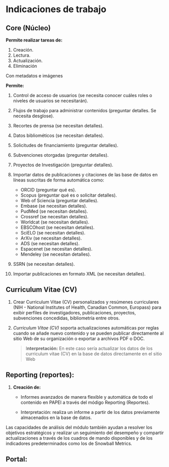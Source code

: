 # Indicaciones de trabajo

## Core (Núcleo)

**Permite realizar tareas de:**

1.  Creación.
2.  Lectura.
3.  Actualización.
4.  Eliminación

Con metadatos e imágenes

**Permite:**

1. Control de acceso de usuarios (se necesita conocer cuáles roles o niveles de usuarios se necesitarán).
2. Flujos de trabajo para administrar contenidos (preguntar detalles. Se necesita desglose).
3. Recortes de prensa (se necesitan detalles).
4. Datos bibliométicos (se necesitan detalles).
5. Solicitudes de financiamiento (preguntar detalles).
6. Subvenciones otorgadas (preguntar detalles).
7. Proyectos de Investigación (preguntar detalles).

8. Importar datos de publicaciones y citaciones de las base de datos en líneas suscritas de forma automática como:

    - ORCID (preguntar qué es).
    - Scopus (preguntar qué es o solicitar detalles).
    - Web of Sciencia (preguntar detalles).
    - Embase (se necesitan detalles).
    - PudMed (se necesitan detalles).
    - Crossref (se necesitan detalles).
    - Worldcat (se necesitan detalles).
    - EBSCOhost (se necesitan detalles).
    - SciELO (se necesitan detalles).
    - ArXiv (se necesitan detalles).
    - ADS (se necesitan detalles).
    - Espacenet (se necesitan detalles).
    - Mendeley (se necesitan detalles).

9. SSRN (se necesitan detalles).

10. Importar publicaciones en formato XML (se necesitan detalles).

## Curriculum Vitae (CV)

1. Crear Curriculum Vitae (CV) personalizados y resúmenes curriculares (NIH - National Institutes of Health, Canadian Common, Europass) para exibir perfiles de investigadores, publicaciones, proyectos, subvenciones concedidas, bibliometría entre otros.

2. _Curriculum Vitae (CV)_ soporta actualizaciones automáticas por reglas cuando se añade nuevo contenido y se pueden publicar directamente al sitio Web de su organización o exportar a archivos PDF o DOC.

    > I**nterpretación:** En este caso sería actualizar los datos de los curriculum vitae (CV) en la base de datos directamente en el sitio Web

## Reporting (reportes):

1.  **Creación de:**

    -   Informes avanzados de manera flexible y automática de todo el contenido en PAPEI a través del módigo Reporting (Reportes).

    -   Interpretación: realiza un informe a partir de los datos previamente almacenados en la base de datos.

Las capacidades de análisis del módulo también ayudan a resolver los objetivos estratégicos y realizar un seguimiento del desempeño y compartir actualizaciones a través de los cuadros de mando disponibles y de los indicadores predeterminados como los de Snowball Metrics.

## Portal:
